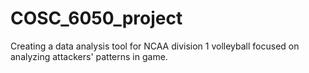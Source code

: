 # COSC_6050_project
Creating a data analysis tool for NCAA division 1 volleyball focused on analyzing attackers' patterns in game.
